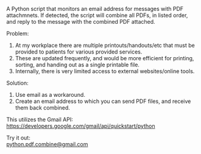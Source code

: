 A Python script that monitors an email address for messages with PDF attachmnets. If detected, the script will combine all
PDFs, in listed order, and reply to the message with the combined PDF attached. 


Problem:
1. At my workplace there are multiple printouts/handouts/etc that must be provided to patients for various provided services.
2. These are updated frequently, and would be more efficient for printing, sorting, and handing out as a single printable file. 
3. Internally, there is very limited access to external websites/online tools.

Solution:
1. Use email as a workaround.
2. Create an email address to which you can send PDF files, and receive them back combined.


This utilizes the Gmail API:<br/>
https://developers.google.com/gmail/api/quickstart/python


Try it out:<br/>
python.pdf.combine@gmail.com